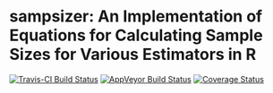 <!-- README.md is generated from README.Rmd. Please edit that file -->
sampsizer: An Implementation of Equations for Calculating Sample Sizes for Various Estimators in R
==================================================================================================

[![Travis-CI Build
Status](https://travis-ci.org/validmeasures/sampsizer.svg?branch=master)](https://travis-ci.org/validmeausures/sampsizer)
[![AppVeyor Build
Status](https://ci.appveyor.com/api/projects/status/github/validmeasures/sampsizer?branch=master&svg=true)](https://ci.appveyor.com/project/validmeasures/sampsizer)
[![Coverage
Status](https://img.shields.io/codecov/c/github/validmeasures/sampsizer/master.svg)](https://codecov.io/github/validmeasures/sampsizer?branch=master)

